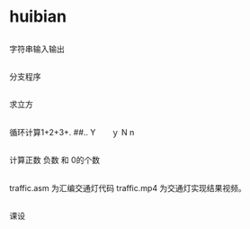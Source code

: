 ﻿# huibian
##
 字符串输入输出
##
分支程序
##
求立方
##
循环计算1+2+3+.
##..
Y　　ｙ  N n
##
计算正数 负数  和 0的个数
##
traffic.asm 为汇编交通灯代码  traffic.mp4 为交通灯实现结果视频。
##
课设
